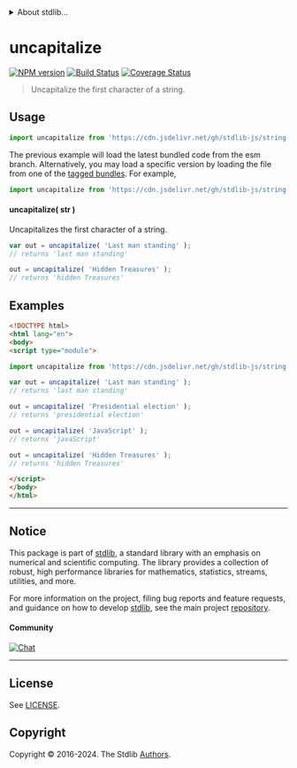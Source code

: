 <!--

@license Apache-2.0

Copyright (c) 2022 The Stdlib Authors.

Licensed under the Apache License, Version 2.0 (the "License");
you may not use this file except in compliance with the License.
You may obtain a copy of the License at

   http://www.apache.org/licenses/LICENSE-2.0

Unless required by applicable law or agreed to in writing, software
distributed under the License is distributed on an "AS IS" BASIS,
WITHOUT WARRANTIES OR CONDITIONS OF ANY KIND, either express or implied.
See the License for the specific language governing permissions and
limitations under the License.

-->


<details>
  <summary>
    About stdlib...
  </summary>
  <p>We believe in a future in which the web is a preferred environment for numerical computation. To help realize this future, we've built stdlib. stdlib is a standard library, with an emphasis on numerical and scientific computation, written in JavaScript (and C) for execution in browsers and in Node.js.</p>
  <p>The library is fully decomposable, being architected in such a way that you can swap out and mix and match APIs and functionality to cater to your exact preferences and use cases.</p>
  <p>When you use stdlib, you can be absolutely certain that you are using the most thorough, rigorous, well-written, studied, documented, tested, measured, and high-quality code out there.</p>
  <p>To join us in bringing numerical computing to the web, get started by checking us out on <a href="https://github.com/stdlib-js/stdlib">GitHub</a>, and please consider <a href="https://opencollective.com/stdlib">financially supporting stdlib</a>. We greatly appreciate your continued support!</p>
</details>

# uncapitalize

[![NPM version][npm-image]][npm-url] [![Build Status][test-image]][test-url] [![Coverage Status][coverage-image]][coverage-url] <!-- [![dependencies][dependencies-image]][dependencies-url] -->

> Uncapitalize the first character of a string.



<section class="usage">

## Usage

```javascript
import uncapitalize from 'https://cdn.jsdelivr.net/gh/stdlib-js/string-base-uncapitalize@esm/index.mjs';
```
The previous example will load the latest bundled code from the esm branch. Alternatively, you may load a specific version by loading the file from one of the [tagged bundles](https://github.com/stdlib-js/string-base-uncapitalize/tags). For example,

```javascript
import uncapitalize from 'https://cdn.jsdelivr.net/gh/stdlib-js/string-base-uncapitalize@v0.2.0-esm/index.mjs';
```

#### uncapitalize( str )

Uncapitalizes the first character of a string.

```javascript
var out = uncapitalize( 'Last man standing' );
// returns 'last man standing'

out = uncapitalize( 'Hidden Treasures' );
// returns 'hidden Treasures'
```

</section>

<!-- /.usage -->

<section class="examples">

## Examples

<!-- eslint no-undef: "error" -->

```html
<!DOCTYPE html>
<html lang="en">
<body>
<script type="module">

import uncapitalize from 'https://cdn.jsdelivr.net/gh/stdlib-js/string-base-uncapitalize@esm/index.mjs';

var out = uncapitalize( 'Last man standing' );
// returns 'last man standing'

out = uncapitalize( 'Presidential election' );
// returns 'presidential election'

out = uncapitalize( 'JavaScript' );
// returns 'javaScript'

out = uncapitalize( 'Hidden Treasures' );
// returns 'hidden Treasures'

</script>
</body>
</html>
```

</section>

<!-- /.examples -->

<!-- Section for related `stdlib` packages. Do not manually edit this section, as it is automatically populated. -->

<section class="related">

</section>

<!-- /.related -->

<!-- Section for all links. Make sure to keep an empty line after the `section` element and another before the `/section` close. -->


<section class="main-repo" >

* * *

## Notice

This package is part of [stdlib][stdlib], a standard library with an emphasis on numerical and scientific computing. The library provides a collection of robust, high performance libraries for mathematics, statistics, streams, utilities, and more.

For more information on the project, filing bug reports and feature requests, and guidance on how to develop [stdlib][stdlib], see the main project [repository][stdlib].

#### Community

[![Chat][chat-image]][chat-url]

---

## License

See [LICENSE][stdlib-license].


## Copyright

Copyright &copy; 2016-2024. The Stdlib [Authors][stdlib-authors].

</section>

<!-- /.stdlib -->

<!-- Section for all links. Make sure to keep an empty line after the `section` element and another before the `/section` close. -->

<section class="links">

[npm-image]: http://img.shields.io/npm/v/@stdlib/string-base-uncapitalize.svg
[npm-url]: https://npmjs.org/package/@stdlib/string-base-uncapitalize

[test-image]: https://github.com/stdlib-js/string-base-uncapitalize/actions/workflows/test.yml/badge.svg?branch=v0.2.0
[test-url]: https://github.com/stdlib-js/string-base-uncapitalize/actions/workflows/test.yml?query=branch:v0.2.0

[coverage-image]: https://img.shields.io/codecov/c/github/stdlib-js/string-base-uncapitalize/main.svg
[coverage-url]: https://codecov.io/github/stdlib-js/string-base-uncapitalize?branch=main

<!--

[dependencies-image]: https://img.shields.io/david/stdlib-js/string-base-uncapitalize.svg
[dependencies-url]: https://david-dm.org/stdlib-js/string-base-uncapitalize/main

-->

[chat-image]: https://img.shields.io/gitter/room/stdlib-js/stdlib.svg
[chat-url]: https://app.gitter.im/#/room/#stdlib-js_stdlib:gitter.im

[stdlib]: https://github.com/stdlib-js/stdlib

[stdlib-authors]: https://github.com/stdlib-js/stdlib/graphs/contributors

[umd]: https://github.com/umdjs/umd
[es-module]: https://developer.mozilla.org/en-US/docs/Web/JavaScript/Guide/Modules

[deno-url]: https://github.com/stdlib-js/string-base-uncapitalize/tree/deno
[deno-readme]: https://github.com/stdlib-js/string-base-uncapitalize/blob/deno/README.md
[umd-url]: https://github.com/stdlib-js/string-base-uncapitalize/tree/umd
[umd-readme]: https://github.com/stdlib-js/string-base-uncapitalize/blob/umd/README.md
[esm-url]: https://github.com/stdlib-js/string-base-uncapitalize/tree/esm
[esm-readme]: https://github.com/stdlib-js/string-base-uncapitalize/blob/esm/README.md
[branches-url]: https://github.com/stdlib-js/string-base-uncapitalize/blob/main/branches.md

[stdlib-license]: https://raw.githubusercontent.com/stdlib-js/string-base-uncapitalize/main/LICENSE

</section>

<!-- /.links -->
